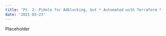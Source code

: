 ```yaml
---
title: 'Pt. 2: PiHole for Adblocking, but * Automated with Terraform *'
date: '2021-03-23'
---
```



Placeholder